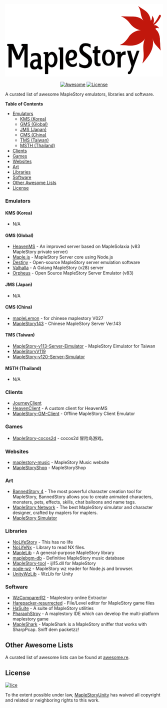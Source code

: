 <p align="center">
  <img alt="MapleStory Unity Logo" src="./etc/logo.png" width="600" height="232" />
</p>

<p align="center">
  <a href="https://github.com/sindresorhus/awesome"><img alt="Awesome" src="https://cdn.rawgit.com/sindresorhus/awesome/d7305f38d29fed78fa85652e3a63e154dd8e8829/media/badge.svg" /></a>
  <a href="http://unlicense.org/"><img alt="License" src="https://img.shields.io/badge/license-Unlicense-blue.svg" /></a>
</p>

A curated list of awesome MapleStory emulators, libraries and software.

<!-- markdown-toc start - Don't edit this section. Run M-x markdown-toc-refresh-toc -->
**Table of Contents**

- [Emulators](#emulators)
    - [KMS (Korea)](#kms-korea)
    - [GMS (Global)](#gms-global)
    - [JMS (Japan)](#jms-japan)
    - [CMS (China)](#cms-china)
    - [TMS (Taiwan)](#tms-taiwan)
    - [MSTH (Thailand)](#msth-thailand)
- [Clients](#clients)
- [Games](#games)
- [Websites](#websites)
- [Art](#art)
- [Libraries](#libraries)
- [Software](#software)
- [Other Awesome Lists](#other-awesome-lists)
- [License](#license)

<!-- markdown-toc end -->

### Emulators

#### KMS (Korea)

- N/A

#### GMS (Global)

- [HeavenMS](https://github.com/ronancpl/HeavenMS) - An improved server based on MapleSolaxia (v83 MapleStory private server)
- [Maple.js](https://github.com/diamondo25/Maple.js) - MapleStory Server core using Node.js
- [Destiny](https://github.com/Fraysa/Destiny) - Open-source MapleStory server emulation software
- [Valhalla](https://github.com/Hucaru/Valhalla) - A Golang MapleStory (v28) server
- [Orpheus](https://github.com/aatxe/Orpheus) - Open Source MapleStory Server Emulator (v83)

#### JMS (Japan)

- N/A

#### CMS (China)

- [mapleLemon](https://github.com/icelemon1314/mapleLemon) - for chinese maplestory V027
- [MapleStory143](https://github.com/mimilewis/MapleStory143) - Chinese MapleStory Server Ver.143

#### TMS (Taiwan)

- [MapleStory-v113-Server-Eimulator](https://github.com/reanox/MapleStory-v113-Server-Eimulator) - MapleStory Eimulator for Taiwan
- [MapleStoryV119](https://github.com/reanox/MapleStoryV119)
- [MapleStory-v120-Server-Simulator](https://github.com/reanox/MapleStory-v120-Server-Simulator)

#### MSTH (Thailand)

- N/A

### Clients

- [JourneyClient](https://github.com/SYJourney/JourneyClient)
- [HeavenClient](https://github.com/HeavenClient/HeavenClient) - A custom client for HeavenMS
- [MapleStory-GM-Client](https://github.com/Elem8100/MapleStory-GM-Client) - Offline MapleStory Client Emulator

### Games

- [MapleStory-cocos2d](https://github.com/dddzg/MapleStory-cocos2d) - cocos2d 冒险岛游戏。

### Websites

- [maplestory-music](https://maplestory-music.github.io/) - MapleStory Music website
- [MapleStoryShop](https://github.com/Sealman234/MapleStoryShop) - MapleStoryShop

### Art

- [BannedStory 4](http://www.maplesimulator.com/programs/bannedstory) - The most powerful character creation tool for MapleStory, BannedStory allows you to create animated characters, monsters, pets, effects, skills, chat balloons and name tags.
- [MapleStory Network](https://maplestory.net/design) - The best MapleStory simulator and character designer, crafted by maplers for maplers.
- [MapleStory Simulator](https://maples.im/)

### Libraries

- [NoLifeStory](https://github.com/NoLifeDev/NoLifeStory) - This has no life
- [NoLifeNx](https://github.com/NoLifeDev/NoLifeNx) - Library to read NX files.
- [MapleLib](https://github.com/hadeutscher/MapleLib) - A general-purpose MapleStory library
- [maplebgm-db](https://github.com/maplestory-music/maplebgm-db) - Definitive MapleStory music database
- [MapleStory-tool](https://github.com/reanox/MapleStory-tool) - ijl15.dll for MapleStory
- [node-wz](https://github.com/toyobayashi/wz) - MapleStory wz reader for Node.js and browser.
- [UnityWzLib](https://github.com/MapleStoryUnity/UnityWzLib) - WzLib for Unity

### Software

- [WzComparerR2](https://github.com/Kagamia/WzComparerR2) - Maplestory online Extractor
- [Harepacker-resurrected](https://github.com/lastbattle/Harepacker-resurrected) - File/Level editor for MapleStory game files
- [HaSuite](https://github.com/hadeutscher/HaSuite) - A suite of MapleStory utilities
- [PharaohStroy](https://github.com/flwmxd/PharaohStroy) - A maplestory IDE which can develop the multi-platform maplestory game
- [MapleShark](https://github.com/diamondo25/MapleShark) - MapleShark is a MapleStory sniffer that works with SharpPcap. Sniff dem packetzz!

## Other Awesome Lists

A curated list of awesome lists can be found at [awesome.re](https://github.com/sindresorhus/awesome#readme).

## License

[![lice](https://licensebuttons.net/p/zero/1.0/88x31.png)](https://creativecommons.org/publicdomain/zero/1.0/)

To the extent possible under law, [MapleStoryUnity](https://github.com/MapleStoryUnity)
has waived all copyright and related or neighboring rights to this work.
